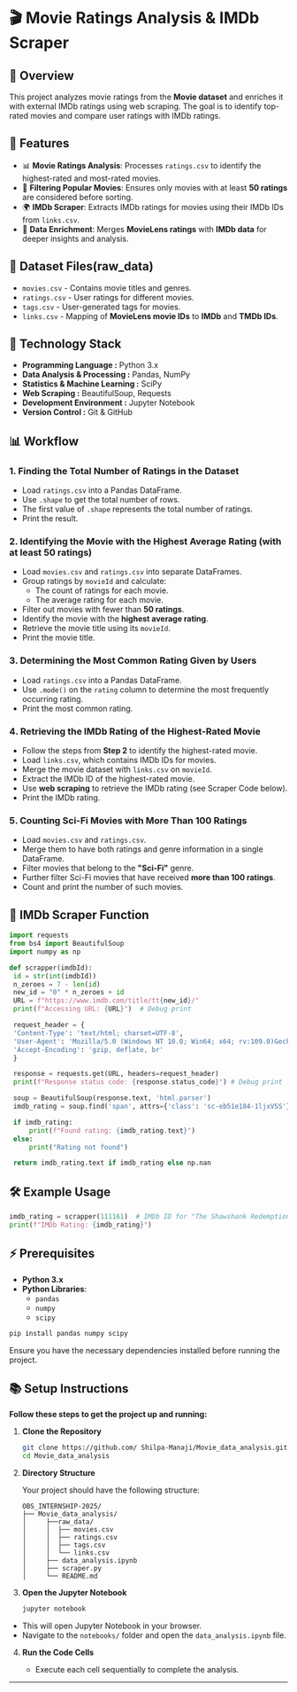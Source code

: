 # 🎬 Movie Ratings Analysis & IMDb Scraper

## 📖 Overview

This project analyzes movie ratings from the **Movie dataset** and enriches it with external IMDb ratings using web scraping. The goal is to identify top-rated movies and compare user ratings with IMDb ratings.

## 📌 Features

- 📊 **Movie Ratings Analysis**: Processes `ratings.csv` to identify the highest-rated and most-rated movies.
- 🎯 **Filtering Popular Movies**: Ensures only movies with at least **50 ratings** are considered before sorting.
- 🌍 **IMDb Scraper**: Extracts IMDb ratings for movies using their IMDb IDs from `links.csv`.
- 🔗 **Data Enrichment**: Merges **MovieLens ratings** with **IMDb data** for deeper insights and analysis.

## 📂 Dataset Files(raw_data)

- `movies.csv` - Contains movie titles and genres.
- `ratings.csv` - User ratings for different movies.
- `tags.csv` - User-generated tags for movies.
- `links.csv` - Mapping of **MovieLens movie IDs** to **IMDb** and **TMDb IDs**.

## 📂 Technology Stack

- **Programming Language :** Python 3.x
- **Data Analysis & Processing :** Pandas, NumPy
- **Statistics & Machine Learning :** SciPy
- **Web Scraping :** BeautifulSoup, Requests
- **Development Environment :** Jupyter Notebook
- **Version Control :** Git & GitHub

## 📊 Workflow

### 1️. Finding the Total Number of Ratings in the Dataset

- Load `ratings.csv` into a Pandas DataFrame.
- Use `.shape` to get the total number of rows.
- The first value of `.shape` represents the total number of ratings.
- Print the result.

### 2️. Identifying the Movie with the Highest Average Rating (with at least 50 ratings)

- Load `movies.csv` and `ratings.csv` into separate DataFrames.
- Group ratings by `movieId` and calculate:
  - The count of ratings for each movie.
  - The average rating for each movie.
- Filter out movies with fewer than **50 ratings**.
- Identify the movie with the **highest average rating**.
- Retrieve the movie title using its `movieId`.
- Print the movie title.

### 3️. Determining the Most Common Rating Given by Users

- Load `ratings.csv` into a Pandas DataFrame.
- Use `.mode()` on the `rating` column to determine the most frequently occurring rating.
- Print the most common rating.

### 4️. Retrieving the IMDb Rating of the Highest-Rated Movie

- Follow the steps from **Step 2** to identify the highest-rated movie.
- Load `links.csv`, which contains IMDb IDs for movies.
- Merge the movie dataset with `links.csv` on `movieId`.
- Extract the IMDb ID of the highest-rated movie.
- Use **web scraping** to retrieve the IMDb rating (see Scraper Code below).
- Print the IMDb rating.

### 5️. Counting Sci-Fi Movies with More Than 100 Ratings

- Load `movies.csv` and `ratings.csv`.
- Merge them to have both ratings and genre information in a single DataFrame.
- Filter movies that belong to the **"Sci-Fi"** genre.
- Further filter Sci-Fi movies that have received **more than 100 ratings**.
- Count and print the number of such movies.

## 🎯 IMDb Scraper Function

```python
import requests
from bs4 import BeautifulSoup
import numpy as np

def scrapper(imdbId):
 id = str(int(imdbId))
 n_zeroes = 7 - len(id)
 new_id = "0" * n_zeroes + id
 URL = f"https://www.imdb.com/title/tt{new_id}/"
 print(f"Accessing URL: {URL}")  # Debug print

 request_header = {
 'Content-Type': 'text/html; charset=UTF-8',
 'User-Agent': 'Mozilla/5.0 (Windows NT 10.0; Win64; x64; rv:109.0)Gecko/20100101 Firefox/119.0',
 'Accept-Encoding': 'gzip, deflate, br'
 }

 response = requests.get(URL, headers=request_header)
 print(f"Response status code: {response.status_code}") # Debug print

 soup = BeautifulSoup(response.text, 'html.parser')
 imdb_rating = soup.find('span', attrs={'class': 'sc-eb51e184-1ljxVSS'})

 if imdb_rating:
     print(f"Found rating: {imdb_rating.text}")
 else:
     print("Rating not found")

 return imdb_rating.text if imdb_rating else np.nan
```

## 🛠 Example Usage

```python
imdb_rating = scrapper(111161)  # IMDb ID for "The Shawshank Redemption"
print(f"IMDb Rating: {imdb_rating}")
```

## ⚡ Prerequisites

- **Python 3.x**
- **Python Libraries**:
  - `pandas`
  - `numpy`
  - `scipy`

```bash
pip install pandas numpy scipy
```

Ensure you have the necessary dependencies installed before running the project.

## 📚 Setup Instructions

**Follow these steps to get the project up and running:**

1. **Clone the Repository**

   ```bash
   git clone https://github.com/ Shilpa-Manaji/Movie_data_analysis.git
   cd Movie_data_analysis
   ```

2. **Directory Structure**

   Your project should have the following structure:

   ```
   OBS_INTERNSHIP-2025/
   ├── Movie_data_analysis/
   │     ├──raw_data/
   │     │  ├── movies.csv
   │     │  ├── ratings.csv
   │     │  ├── tags.csv
   │     │  └── links.csv
   │     ├── data_analysis.ipynb
   │     ├── scraper.py
   │     └── README.md
   ```

3. **Open the Jupyter Notebook**

   ```bash
   jupyter notebook
   ```

- This will open Jupyter Notebook in your browser.
- Navigate to the `notebooks/` folder and open the `data_analysis.ipynb` file.

4. **Run the Code Cells**

   - Execute each cell sequentially to complete the analysis.

---

